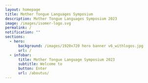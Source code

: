 ```yaml
---
layout: homepage
title: Mother Tongue Languages Symposium
description: Mother Tongue Languages Symposium 2023
image: /images/isomer-logo.svg
permalink: /
notification: ""
sections:
  - hero:
      background: /images/1920x720 hero banner v6_withlogos.jpg
      url: /
  - infobar:
      title: Mother Tongue Language Symposium 2023
      subtitle: Welcome to
      button: Enter
      url: /aboutus/
---
```

